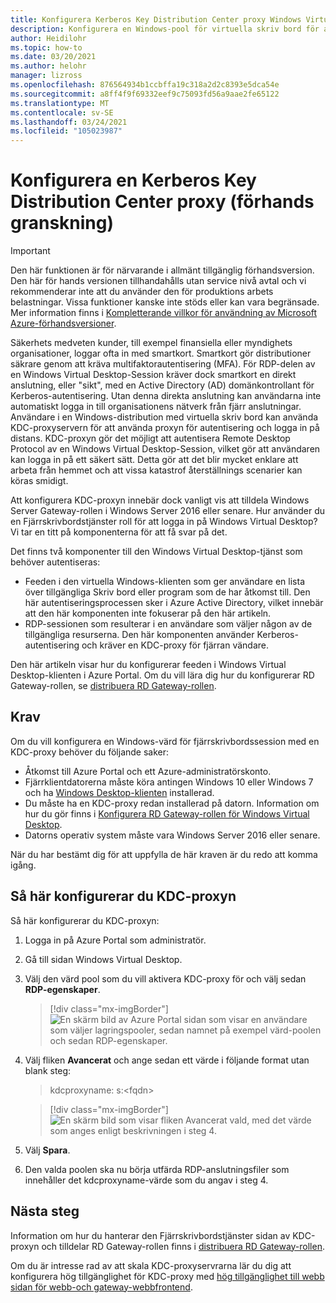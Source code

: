 ```yaml
---
title: Konfigurera Kerberos Key Distribution Center proxy Windows Virtual Desktop – Azure
description: Konfigurera en Windows-pool för virtuella skriv bord för att använda en Kerberos Key Distribution Center proxy.
author: Heidilohr
ms.topic: how-to
ms.date: 03/20/2021
ms.author: helohr
manager: lizross
ms.openlocfilehash: 876564934b1ccbffa19c318a2d2c8393e5dca54e
ms.sourcegitcommit: a8ff4f9f69332eef9c75093fd56a9aae2fe65122
ms.translationtype: MT
ms.contentlocale: sv-SE
ms.lasthandoff: 03/24/2021
ms.locfileid: "105023987"
---
```

# <a name="configure-a-kerberos-key-distribution-center-proxy-preview"></a>Konfigurera en Kerberos Key Distribution Center proxy (förhands granskning)

> [!IMPORTANT]
> Den här funktionen är för närvarande i allmänt tillgänglig förhandsversion.
> Den här för hands versionen tillhandahålls utan service nivå avtal och vi rekommenderar inte att du använder den för produktions arbets belastningar. Vissa funktioner kanske inte stöds eller kan vara begränsade.
> Mer information finns i [Kompletterande villkor för användning av Microsoft Azure-förhandsversioner](https://azure.microsoft.com/support/legal/preview-supplemental-terms/).

Säkerhets medveten kunder, till exempel finansiella eller myndighets organisationer, loggar ofta in med smartkort. Smartkort gör distributioner säkrare genom att kräva multifaktorautentisering (MFA). För RDP-delen av en Windows Virtual Desktop-Session kräver dock smartkort en direkt anslutning, eller "sikt", med en Active Directory (AD) domänkontrollant för Kerberos-autentisering. Utan denna direkta anslutning kan användarna inte automatiskt logga in till organisationens nätverk från fjärr anslutningar. Användare i en Windows-distribution med virtuella skriv bord kan använda KDC-proxyservern för att använda proxyn för autentisering och logga in på distans. KDC-proxyn gör det möjligt att autentisera Remote Desktop Protocol av en Windows Virtual Desktop-Session, vilket gör att användaren kan logga in på ett säkert sätt. Detta gör att det blir mycket enklare att arbeta från hemmet och att vissa katastrof återställnings scenarier kan köras smidigt.

Att konfigurera KDC-proxyn innebär dock vanligt vis att tilldela Windows Server Gateway-rollen i Windows Server 2016 eller senare. Hur använder du en Fjärrskrivbordstjänster roll för att logga in på Windows Virtual Desktop? Vi tar en titt på komponenterna för att få svar på det.

Det finns två komponenter till den Windows Virtual Desktop-tjänst som behöver autentiseras:

- Feeden i den virtuella Windows-klienten som ger användare en lista över tillgängliga Skriv bord eller program som de har åtkomst till. Den här autentiseringsprocessen sker i Azure Active Directory, vilket innebär att den här komponenten inte fokuserar på den här artikeln.
- RDP-sessionen som resulterar i en användare som väljer någon av de tillgängliga resurserna. Den här komponenten använder Kerberos-autentisering och kräver en KDC-proxy för fjärran vändare.

Den här artikeln visar hur du konfigurerar feeden i Windows Virtual Desktop-klienten i Azure Portal. Om du vill lära dig hur du konfigurerar RD Gateway-rollen, se [distribuera RD Gateway-rollen](/windows-server/remote/rd-gateway-role).

## <a name="requirements"></a>Krav

Om du vill konfigurera en Windows-värd för fjärrskrivbordssession med en KDC-proxy behöver du följande saker:

- Åtkomst till Azure Portal och ett Azure-administratörskonto.
- Fjärrklientdatorerna måste köra antingen Windows 10 eller Windows 7 och ha [Windows Desktop-klienten](/windows-server/remote/remote-desktop-services/clients/windowsdesktop) installerad.
- Du måste ha en KDC-proxy redan installerad på datorn. Information om hur du gör finns i [Konfigurera RD Gateway-rollen för Windows Virtual Desktop](rd-gateway-role.md).
- Datorns operativ system måste vara Windows Server 2016 eller senare.

När du har bestämt dig för att uppfylla de här kraven är du redo att komma igång.

## <a name="how-to-configure-the-kdc-proxy"></a>Så här konfigurerar du KDC-proxyn

Så här konfigurerar du KDC-proxyn:

1. Logga in på Azure Portal som administratör.

2. Gå till sidan Windows Virtual Desktop.

3. Välj den värd pool som du vill aktivera KDC-proxy för och välj sedan **RDP-egenskaper**.

    > [!div class="mx-imgBorder"]
    > ![En skärm bild av Azure Portal sidan som visar en användare som väljer lagringspooler, sedan namnet på exempel värd-poolen och sedan RDP-egenskaper.](media/rdp-properties.png)

4. Välj fliken **Avancerat** och ange sedan ett värde i följande format utan blank steg:

    
    > kdcproxyname: s:\<fqdn\>
    

    > [!div class="mx-imgBorder"]
    > ![En skärm bild som visar fliken Avancerat vald, med det värde som anges enligt beskrivningen i steg 4.](media/advanced-tab-selected.png)

5. Välj **Spara**.

6. Den valda poolen ska nu börja utfärda RDP-anslutningsfiler som innehåller det kdcproxyname-värde som du angav i steg 4.

## <a name="next-steps"></a>Nästa steg

Information om hur du hanterar den Fjärrskrivbordstjänster sidan av KDC-proxyn och tilldelar RD Gateway-rollen finns i [distribuera RD Gateway-rollen](rd-gateway-role.md).

Om du är intresse rad av att skala KDC-proxyservrarna lär du dig att konfigurera hög tillgänglighet för KDC-proxy med [hög tillgänglighet till webb sidan för webb-och gateway-webbfrontend](/windows-server/remote/remote-desktop-services/rds-rdweb-gateway-ha).
